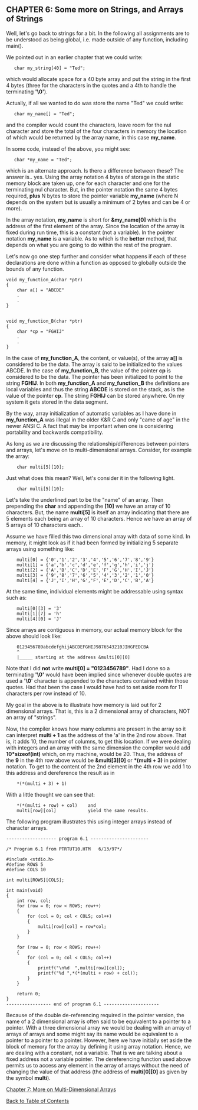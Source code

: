 CHAPTER 6: Some more on Strings, and Arrays of Strings
------------------------------------------------------

Well, let's go back to strings for a bit. In the following all assignments are to be understood as being global, i.e. made outside of any function, including main().

We pointed out in an earlier chapter that we could write:

    
       char my_string[40] = "Ted";
    

which would allocate space for a 40 byte array and put the string in the first 4 bytes (three for the characters in the quotes and a 4th to handle the terminating **'\\0'**).

Actually, if all we wanted to do was store the name "Ted" we could write:

    
       char my_name[] = "Ted";
    

and the compiler would count the characters, leave room for the nul character and store the total of the four characters in memory the location of which would be returned by the array name, in this case **my\_name**.

In some code, instead of the above, you might see:

    
       char *my_name = "Ted";
    

which is an alternate approach. Is there a difference between these? The answer is.. yes. Using the array notation 4 bytes of storage in the static memory block are taken up, one for each character and one for the terminating nul character. But, in the pointer notation the same 4 bytes required, **plus** N bytes to store the pointer variable **my\_name** (where N depends on the system but is usually a minimum of 2 bytes and can be 4 or more).

In the array notation, **my\_name** is short for **&my_name\[0\]** which is the address of the first element of the array. Since the location of the array is fixed during run time, this is a constant (not a variable). In the pointer notation **my\_name** is a variable. As to which is the **better** method, that depends on what you are going to do within the rest of the program.

Let's now go one step further and consider what happens if each of these declarations are done within a function as opposed to globally outside the bounds of any function.

    
    void my_function_A(char *ptr)
    {
        char a[] = "ABCDE"
        .
        .
    } 
    
    
    void my_function_B(char *ptr)
    {
        char *cp = "FGHIJ"
        .
        .
    }
    

In the case of **my\_function\_A**, the content, or value(s), of the array **a\[\]** is considered to be the data. The array is said to be initialized to the values ABCDE. In the case of **my\_function\_B**, the value of the pointer **cp** is considered to be the data. The pointer has been initialized to point to the string **FGHIJ**. In both **my\_function\_A** and **my\_function\_B** the definitions are local variables and thus the string **ABCDE** is stored on the stack, as is the value of the pointer **cp**. The string **FGHIJ** can be stored anywhere. On my system it gets stored in the data segment.

By the way, array initialization of automatic variables as I have done in **my\_function\_A** was illegal in the older K&R C and only "came of age" in the newer ANSI C. A fact that may be important when one is considering portability and backwards compatibility.

As long as we are discussing the relationship/differences between pointers and arrays, let's move on to multi-dimensional arrays. Consider, for example the array:

    
        char multi[5][10];
    

Just what does this mean? Well, let's consider it in the following light.

    
        char multi[5][10];
    

Let's take the underlined part to be the "name" of an array. Then prepending the **char** and appending the **\[10\]** we have an array of 10 characters. But, the name **multi\[5\]** is itself an array indicating that there are 5 elements each being an array of 10 characters. Hence we have an array of 5 arrays of 10 characters each..

Assume we have filled this two dimensional array with data of some kind. In memory, it might look as if it had been formed by initializing 5 separate arrays using something like:

    
        multi[0] = {'0','1','2','3','4','5','6','7','8','9'}
        multi[1] = {'a','b','c','d','e','f','g','h','i','j'}
        multi[2] = {'A','B','C','D','E','F','G','H','I','J'}
        multi[3] = {'9','8','7','6','5','4','3','2','1','0'}
        multi[4] = {'J','I','H','G','F','E','D','C','B','A'}
    
    
    

At the same time, individual elements might be addressable using syntax such as:

    
        multi[0][3] = '3'
        multi[1][7] = 'h'
        multi[4][0] = 'J'
    

Since arrays are contiguous in memory, our actual memory block for the above should look like:

    
        0123456789abcdefghijABCDEFGHIJ9876543210JIHGFEDCBA
        ^
        |_____ starting at the address &multi[0][0]
    
    

Note that I did **not** write **multi\[0\] = "0123456789"**. Had I done so a terminating **'\\0'** would have been implied since whenever double quotes are used a **'\\0**' character is appended to the characters contained within those quotes. Had that been the case I would have had to set aside room for 11 characters per row instead of 10.

My goal in the above is to illustrate how memory is laid out for 2 dimensional arrays. That is, this is a 2 dimensional array of characters, NOT an array of "strings".

Now, the compiler knows how many columns are present in the array so it can interpret **multi + 1** as the address of the 'a' in the 2nd row above. That is, it adds 10, the number of columns, to get this location. If we were dealing with integers and an array with the same dimension the compiler would add **10\*sizeof(int)** which, on my machine, would be 20. Thus, the address of the **9** in the 4th row above would be **&multi\[3\]\[0\]** or **\*(multi + 3)** in pointer notation. To get to the content of the 2nd element in the 4th row we add 1 to this address and dereference the result as in

    
        *(*(multi + 3) + 1)
    

With a little thought we can see that:

    
        *(*(multi + row) + col)    and
        multi[row][col]            yield the same results.
    

The following program illustrates this using integer arrays instead of character arrays.

    
    ------------------- program 6.1 ----------------------
    
    /* Program 6.1 from PTRTUT10.HTM   6/13/97*/
    
    #include <stdio.h>
    #define ROWS 5
    #define COLS 10
    
    int multi[ROWS][COLS];
    
    int main(void)
    {
        int row, col;
        for (row = 0; row < ROWS; row++)
        {
            for (col = 0; col < COLS; col++)
            {
                multi[row][col] = row*col;
            }
        }
    
        for (row = 0; row < ROWS; row++)
        {
            for (col = 0; col < COLS; col++)
            {
                printf("\n%d  ",multi[row][col]);
                printf("%d ",*(*(multi + row) + col));
            }
        }
    
        return 0;
    }
    ----------------- end of program 6.1 ---------------------   
    

Because of the double de-referencing required in the pointer version, the name of a 2 dimensional array is often said to be equivalent to a pointer to a pointer. With a three dimensional array we would be dealing with an array of arrays of arrays and some might say its name would be equivalent to a pointer to a pointer to a pointer. However, here we have initially set aside the block of memory for the array by defining it using array notation. Hence, we are dealing with a constant, not a variable. That is we are talking about a fixed address not a variable pointer. The dereferencing function used above permits us to access any element in the array of arrays without the need of changing the value of that address (the address of **multi\[0\]\[0\]** as given by the symbol **multi**).

[Chapter 7: More on Multi-Dimensional Arrays](ch7x.md)

[Back to Table of Contents](pointers.md)
